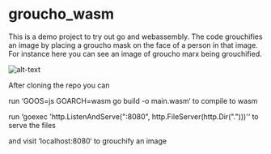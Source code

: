 # groucho_wasm

This is a demo project to try out go and webassembly. 
The code grouchifies an image by placing a groucho mask on the face of a person in that image.
For instance here you can see an image of groucho marx being grouchified.

![alt-text](https://cdn.jsdelivr.net/gh/bitsmag/groucho_wasm@master/grouchified_groucho.gif "groucho wasm")

After cloning the repo you can 

run
‘GOOS=js GOARCH=wasm go build -o main.wasm‘
to compile to wasm

run 
‘goexec 'http.ListenAndServe(":8080", http.FileServer(http.Dir(".")))'‘
to serve the files

and visit
‘localhost:8080‘
to grouchify an image